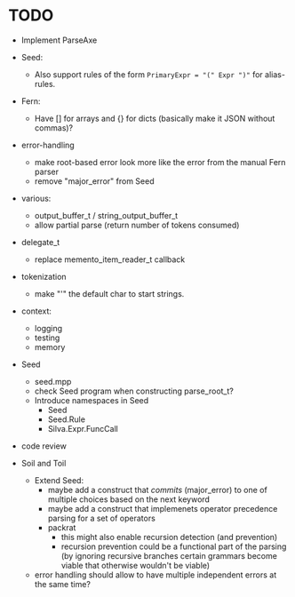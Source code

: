 # TODO

* Implement ParseAxe

* Seed:
    * Also support rules of the form `PrimaryExpr = "(" Expr ")"` for alias-rules.

* Fern:
    * Have [] for arrays and {} for dicts (basically make it JSON without commas)?

* error-handling
    * make root-based error look more like the error from the manual Fern parser
    * remove "major_error" from Seed

* various:
    * output_buffer_t / string_output_buffer_t
    * allow partial parse (return number of tokens consumed)

* delegate_t
    * replace memento_item_reader_t callback

* tokenization
    * make "'" the default char to start strings.

* context:
    * logging
    * testing
    * memory

* Seed
    * seed.mpp
    * check Seed program when constructing parse_root_t?
    * Introduce namespaces in Seed
        * Seed
        * Seed.Rule
        * Silva.Expr.FuncCall

* code review

* Soil and Toil
    * Extend Seed:
        * maybe add a construct that *commits* (major_error) to one of multiple choices
          based on the next keyword
        * maybe add a construct that implemenets operator precedence parsing for a set
          of operators
        * packrat
            * this might also enable recursion detection (and prevention)
            * recursion prevention could be a functional part of the parsing
              (by ignoring recursive branches certain grammars become viable that
              otherwise wouldn't be viable)
    * error handling should allow to have multiple independent errors at the same time?
